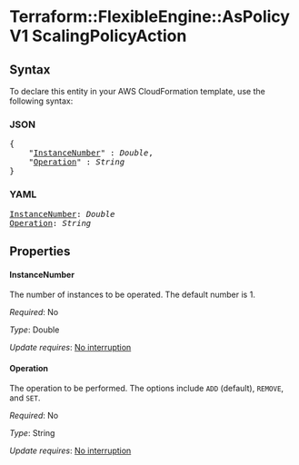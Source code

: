 # Terraform::FlexibleEngine::AsPolicyV1 ScalingPolicyAction

## Syntax

To declare this entity in your AWS CloudFormation template, use the following syntax:

### JSON

<pre>
{
    "<a href="#instancenumber" title="InstanceNumber">InstanceNumber</a>" : <i>Double</i>,
    "<a href="#operation" title="Operation">Operation</a>" : <i>String</i>
}
</pre>

### YAML

<pre>
<a href="#instancenumber" title="InstanceNumber">InstanceNumber</a>: <i>Double</i>
<a href="#operation" title="Operation">Operation</a>: <i>String</i>
</pre>

## Properties

#### InstanceNumber

The number of instances to be operated. The default number is 1.

_Required_: No

_Type_: Double

_Update requires_: [No interruption](https://docs.aws.amazon.com/AWSCloudFormation/latest/UserGuide/using-cfn-updating-stacks-update-behaviors.html#update-no-interrupt)

#### Operation

The operation to be performed. The options include `ADD` (default), `REMOVE`,
and `SET`.

_Required_: No

_Type_: String

_Update requires_: [No interruption](https://docs.aws.amazon.com/AWSCloudFormation/latest/UserGuide/using-cfn-updating-stacks-update-behaviors.html#update-no-interrupt)

